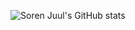 ![Soren Juul's GitHub stats](https://github-readme-stats.vercel.app/api?username=sorenjuul&count_private=true)
